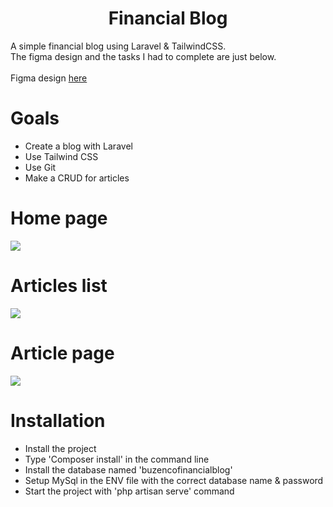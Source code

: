 <div align='center'><h1>Financial Blog</h1>
</div>

A simple financial blog using Laravel &amp; TailwindCSS.
<br/>
The figma design and the tasks I had to complete are just below.
<br/>
<br/>
Figma design <a href="https://www.figma.com/file/Ht0DMd9M95A1V355tuFSVp/Financial-Blog?type=design&mode=design&t=Fn288fH1hVxYrZSL-1" target="_blank">here</a>
<br/>
<div align='left'><h1>Goals</h1>
</div>

- Create a blog with Laravel
- Use Tailwind CSS
- Use Git
- Make a CRUD for articles

<div align='left'><h1>Home page</h1>
</div>
<img src="https://github.com/CN-Works/Financial-Blog/assets/92865037/00d5894c-7d0a-46a9-aaa9-7ffd1f386e67"/>

<div align='left'><h1>Articles list</h1>
</div>
<img src="https://github.com/CN-Works/Financial-Blog/assets/92865037/cbd5044a-b5a5-4814-9009-06f37ca78b7f"/>

<div align='left'><h1>Article page</h1>
</div>
<img src="https://github.com/CN-Works/Financial-Blog/assets/92865037/bb473df6-04a4-4db0-9c5c-f50a84522862"/>

<div align='left'><h1>Installation</h1>
</div>

- Install the project
- Type 'Composer install' in the command line
- Install the database named 'buzencofinancialblog'
- Setup MySql in the ENV file with the correct database name & password
- Start the project with 'php artisan serve' command
